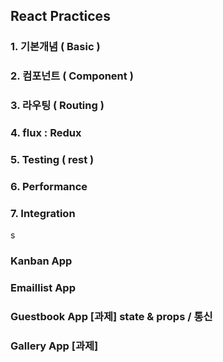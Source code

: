 ## React Practices

### 1. 기본개념 ( Basic )
### 2. 컴포넌트 ( Component )
### 3. 라우팅 ( Routing )
### 4. flux : Redux
### 5. Testing ( rest )
### 6. Performance
### 7. Integration
s
### Kanban App
### Emaillist App
### Guestbook App [과제] state & props / 통신
### Gallery App   [과제]
